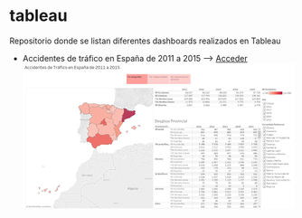 # tableau
Repositorio donde se listan diferentes dashboards realizados en Tableau

* Accidentes de tráfico en España de 2011 a 2015 --> 
[Acceder](https://public.tableau.com/profile/publish/PracticaDatahack-JavierLpez/AccidentesdeTrficoenEspaade2011a2015#!/publish-confirm) 
![Image](./images/accidentesTrafico.png) 
